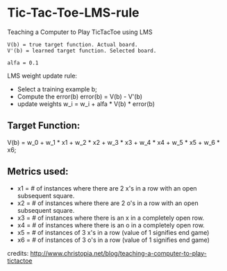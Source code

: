 # Tic-Tac-Toe-LMS-rule

Teaching a Computer to Play TicTacToe using LMS

```
V(b) = true target function. Actual board.
V'(b) = learned target function. Selected board.

alfa = 0.1
```

LMS weight update rule:
- Select a training example b;
- Compute the error(b)
	error(b) = V(b) - V'(b)
- update weights
	w_i = w_i + alfa * V(b) * error(b)

## Target Function: 

V(b) = w_0 + w_1 * x1 + w_2 * x2 + w_3 * x3 + w_4 * x4 + w_5 * x5 + w_6 * x6;


## Metrics used:

* x1 = # of instances where there are 2 x's in a row with an open subsequent square.
* x2 = # of instances where there are 2 o's in a row with an open subsequent square.
* x3 = # of instances where there is an x in a completely open row.
* x4 = # of instances where there is an o in a completely open row.
* x5 = # of instances of 3 x's in a row (value of 1 signifies end game)
* x6 = # of instances of 3 o's in a row (value of 1 signifies end game)

credits: http://www.christopia.net/blog/teaching-a-computer-to-play-tictactoe
